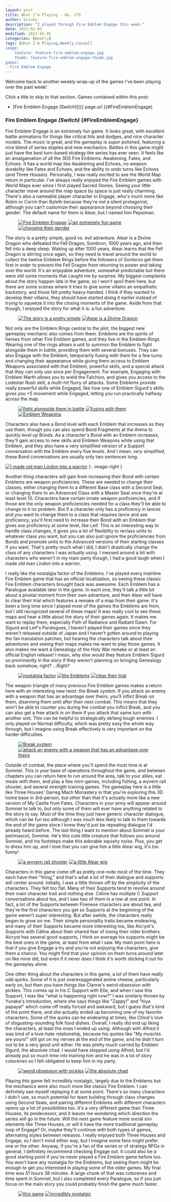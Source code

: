 ```yaml
---
layout: post
title: What I'm Playing - No. 179
author: bsinky
description: "I played through Fire Emblem Engage this week."
date: 2023-02-05
modified: 2023-02-05
categories: [Weekly]
tags: [What I'm Playing,Weekly,Casual]
image:
    feature: feature-fire-emblem-engage.jpg
    thumb: feature-fire-emblem-engage-thumb.jpg
games:
- Fire Emblem Engage
---
```


Welcome back to another weekly wrap-up of the games I've been playing over the
past week!

Click a title to skip to that section. Games contained within this post:

 - [Fire Emblem Engage *(Switch)*]({{ page.url }}#FireEmblemEngage)

<!--more-->

### Fire Emblem Engage *(Switch)*    {#FireEmblemEngage}

Fire Emblem Engage is an extremely fun game. It looks great, with excellent
battle animations for things like critical hits and dodges, and nice character
models. The music is great, and the gameplay is *super* polished, featuring a
nice blend of series staples and new mechanics. Battles in this game might just
have the best turn-based strategy the series has ever seen. It feels like an
amalgamation of all the 3DS Fire Emblems: Awakening, Fates, and Echoes. It has a
world map like Awakening and Echoes, no weapon durability like Fates and Echoes,
and the ability to undo turns like Echoes (and Three Houses). Personally, I was
really excited to see the World Map return in particular. I've always really
enjoyed the Fire Emblem games with World Maps ever since I first played Sacred
Stones. Seeing your little character move around the map space by space is just
really charming. There's also a nameable player character in Engage, who's much
more like Robin or Corrin than Byleth because they're not a silent protagonist,
although you can't customize their appearance beyond choosing their gender. The
default name for them is Alear, but I named him Pepsiman.

<figure class="third">
    <a href="https://i.imgur.com/1PwR8CV.jpg"><img src="https://i.imgur.com/1PwR8CVm.jpg" alt="Fire Emblem Engage"/></a>
    <a href="https://i.imgur.com/lCNziwQ.jpg"><img src="https://i.imgur.com/lCNziwQm.jpg" alt="an extremely fun game"/></a>
    <a href="https://i.imgur.com/1vk6VhZ.jpg"><img src="https://i.imgur.com/1vk6VhZm.jpg" alt="choosing their gender"/></a>
</figure>

The story is a pretty simple, good vs. evil adventure. Alear is a Divine Dragon
who defeated the Fell Dragon, Sombron, 1000 years ago, and then fell into a deep
sleep. Waking up after 1000 years, Alear learns that the Fell Dragon is stirring
once again, so they need to travel around the world to collect the twelve Emblem
Rings before the followers of Sombron get them first in order to prevent the
Fell Dragon from returning to power and taking over the world. It's an enjoyable
adventure, somewhat predictable but there were still some moments that caught me
by surprise. My biggest complaints about the story happen late in the game, so I
won't spoil them here, but there are some scenes where it tries to give some
villains an empathetic backstory, and those felt pretty heavy-handed. I think if
they wanted to develop their villains, they should have started doing it earlier
instead of trying to squeeze it into the closing moments of the game. Aside from
that though, I enjoyed the story for what it is: a fun adventure.

<figure class="half">
    <a href="https://i.imgur.com/B1ya0jS.jpg"><img src="https://i.imgur.com/B1ya0jSm.jpg" alt="The story is a pretty simple"/></a>
    <a href="https://i.imgur.com/UrceqrS.jpg"><img src="https://i.imgur.com/UrceqrSm.jpg" alt="Alear is a Divine Dragon"/></a>
</figure>

Not only are the Emblem Rings central to the plot, the biggest new gameplay
mechanic also comes from them. Emblems are the spirits of heroes from other Fire
Emblem games, and they live in the Emblem Rings. Wearing one of the rings allows
a unit to summon the Emblem to fight alongside them in battle, providing them
with several bonuses. They can also Engage with the Emblem, temporarily fusing
with them for a few turns and changing their appearance while giving them access
to Emblem Weapons associated with that Emblem, powerful skills, and a special
attack that they can only use once per Engagement. For example, Engaging with
Emblem Marth allows you to wield the Falchion, and gives you access to the
Lodestar Rush skill, a multi-hit flurry of attacks. Some Emblems provide really
powerful skills while Engaged, like how one of Emblem Sigurd's skills gives you
+5 movement while Engaged, letting you run practically halfway across the map.

<figure class="third">
    <a href="https://i.imgur.com/YkuYoE0.jpg"><img src="https://i.imgur.com/YkuYoE0m.jpg" alt="fight alongside them in battle"/></a>
    <a href="https://i.imgur.com/WxqXoHF.jpg"><img src="https://i.imgur.com/WxqXoHFm.jpg" alt="fusing with them"/></a>
    <a href="https://i.imgur.com/cTf2OzW.jpg"><img src="https://i.imgur.com/cTf2OzWm.jpg" alt="Emblem Weapons"/></a>
</figure>

Characters also have a Bond level with each Emblem that increases as they use
them, though you can also spend Bond Fragments at the Arena to quickly level up
Bonds. As a character's Bond with an Emblem increases, they'll gain access to
new skills and Emblem Weapons while using that Emblem, and they also have a very
simplified version of a Support conversation with the Emblem every five levels.
And I mean, *very* simplified, these Bond conversations are usually only two
sentences long.

[![I made old man Lindon into a warrior](https://i.imgur.com/zSn8Xqfm.jpg)](https://i.imgur.com/zSn8Xqf.jpg)
{: .image-right }

Another thing characters will gain from increasing their Bond with certain
Emblems are weapon proficiencies. These are needed to change their classes,
either changing them to a different Base class with a Second Seal, or changing
them to an Advanced Class with a Master Seal once they're at least level 10.
Characters have certain innate weapon proficiencies, and if those are the only
weapon proficiencies needed for a class they'll be able to change to it no
problem. But if a character only has a proficency in lances and you want to
change them to a class that requires lance and axe proficiency, you'll first
need to increase their Bond with an Emblem that gives axe proficiency at some
level, like Leif. This is an interesting way to handle class changes, it gives
you a lot of flexibility to reclass units to whatever class you want, but you
can also just ignore the proficiencies from Bonds and promote units to the
Advanced versions of their starting classes if you want. That's pretty much what
I did, I didn't drastically change the class of any characters I was actually
using. I messed around a bit with characters who weren't in my main party
though, I had a good laugh when I made old man Lindon into a warrior.

I really like the nostalgia factor of the Emblems. I've played every mainline
Fire Emblem game that has an official localization, so seeing these classic Fire
Emblem characters brought back was awesome. Each Emblem has a Paralogue
available later in the game. In each one, they'll talk a little bit about a
pivotal moment from their own adventure, and then Alear will have to clear their
trial which features a remake of a map from their game. It's been a long time
since I played most of the games the Emblems are from, but I still recognized
several of these maps! It was really cool to see these maps and hear a little
about the story of their games again. It makes me want to replay them,
especially Path of Radiance and Radiant Dawn. For Sigurd and Leif's Paralogues,
I haven't played their games since they weren't released outside of Japan and I
haven't gotten around to playing the fan translation patches, but hearing the
characters talk about their adventures and seeing their maps makes me want to
play those games. It also makes me want a Genealogy of the Holy War remake or at
least an official English release! I mean, why else would they feature Emblem
Sigurd so prominently in the story if they weren't planning on bringing
Genealogy back somehow, right? ...Right?

<figure class="third">
    <a href="https://i.imgur.com/x8kmu0m.jpg"><img src="https://i.imgur.com/x8kmu0mm.jpg" alt="nostalgia factor"/></a>
    <a href="https://i.imgur.com/QSmprXM.jpg"><img src="https://i.imgur.com/QSmprXMm.jpg" alt="the Emblems"/></a>
    <a href="https://i.imgur.com/u7HzcLg.jpg"><img src="https://i.imgur.com/u7HzcLgm.jpg" alt="clear their trial"/></a>
</figure>

The weapon triangle of many previous Fire Emblem games makes a return here with
an interesting new twist: the Break system. If you attack an enemy with a weapon
that has an advantage over theirs, you'll inflict Break on them, disarming them
until after their next combat. This means that they won't be able to counter you
during the combat you inflict Break, and you can also get a free attack in on
them if you attack that same turn with another unit. This can be helpful to
strategically defang tough enemies. I only played on Normal difficulty, which
was pretty easy the whole way through, but I imagine using Break effectively is
very important on the harder difficulties.

<figure class="half">
    <a href="https://i.imgur.com/juZOn1s.jpg"><img src="https://i.imgur.com/juZOn1sm.jpg" alt="Break system"/></a>
    <a href="https://i.imgur.com/6pwD6kz.jpg"><img src="https://i.imgur.com/6pwD6kzm.jpg" alt="attack an enemy with a weapon that has an advantage over theirs"/></a>
</figure>

Outside of combat, the place where you'll spend the most time is at Somniel.
This is your base of operations throughout the game, and between chapters you
can return here to run around the area, talk to your allies, eat meals with
them, and play a few mini-games, including fishing, a wyvern rail shooter, and
several strength training games. The gameplay here is a little like Three
Houses' Garreg Mach Monastery in that you're exploring this 3D home base in
3rd-person, but other than that it's actually more like a new version of My
Castle from Fates. Characters in your army will appear around Somniel to talk
to, but only some of them will ever have anything related to the story to say.
Most of the time they just have generic character dialogue, which can be fun too
although I was much less likely to talk to them towards the end of the game
since I knew they'd just be repeating dialogue I'd already heard before. The
last thing I want to mention about Somniel is your pet/mascot, Sommie. He's this
cute little creature that follows you around Somniel, and his footsteps make
this adorable squishy noise. Plus, you get to dress him up, and I love that
you can give him a little Alear wig, it's too funny!

<figure class="half">
    <a href="https://i.imgur.com/zcq3Q8t.jpg"><img src="https://i.imgur.com/zcq3Q8tm.jpg" alt="a wyvern rail shooter"/></a>
    <a href="https://i.imgur.com/R6rIQMP.jpg"><img src="https://i.imgur.com/R6rIQMPm.jpg" alt="a little Alear wig"/></a>
</figure>

Characters in this game come off as pretty one-note most of the time. They each
have their "thing," and that's what a lot of their dialogue and supports will
center around. Initially, I was a little thrown off by the simplicity of the
characters. They felt too flat. Many of their Supports tend to revolve around
their main character trait and nothing else. Céline has multiple C Support
conversations about tea, and I saw two of them in a row at one point. In fact, a
lot of the Supports between Firenese characters are about tea, and they're the
first characters you get so Supports at the beginning of the game weren't super
interesting. But after awhile, the characters really began to grow on me. Their
simple personality traits became endearing, and many of their Supports became
more interesting too, like Alcryst's Supports with Céline about their shared
fear of losing their older brothers. Alcryst has several good supports, I think
on average his supports might be the best ones in the game, at least from what I
saw. My main point here is that if you give Engage a try and you're not enjoying
the characters, give them a chance. You might find that your opinion on them
turns around later on like mine did, but even if it never does I think it's
worth sticking it out for the gameplay alone.

One other thing about the characters in this game, a lot of them have really odd
quirks. Some of it is just overexaggerated anime cheese, particularly early on,
but then you have things like Clanne's weird obsession with pickles. This comes
up in his C Support with Etie, and when I saw this Support, I was like "what is
happening right now?" I was similarly thrown by Yunaka's introduction, where she
says things like "Zappy!" and "hiya papaya!" which come off really forced and
awkward, but I guess that's kind of the point there, and she actually ended up
becoming one of my favorite characters. Some of the quirks can be endearing at
times, like Chloé's love of disgusting-sounding folk food dishes. Overall, I
really did end up liking the characters, at least the ones I ended up using.
Although with Alfred it was kind of a love-hate relationship, because his quotes
like "My muscles are yours!" still got on my nerves at the end of the game, and
he didn't turn out to be a very good unit either. He was pretty much carried by
Emblem Sigurd, the absolute chad. I would have stopped using Alfred, but I'd
already put so much time into training him and he was in a lot of story
cutscenes so I felt obligated to keep him in my party.

<figure class="half">
    <a href="https://i.imgur.com/fCYAbw6.jpg"><img src="https://i.imgur.com/fCYAbw6m.jpg" alt="weird obsession with pickles"/></a>
    <a href="https://i.imgur.com/apwiyYv.jpg"><img src="https://i.imgur.com/apwiyYvm.jpg" alt="the absolute chad"/></a>
</figure>

Playing this game felt incredibly nostalgic, largely due to the Emblems but the
mechanics were also much more like classic Fire Emblem. I can definitely see
myself replaying it at some point. There's so many characters I didn't use, so
much potential for team building through class changes using Second Seals, and
pairing different Emblems with different characters opens up a lot of
possibilities too. It's a very different game than Three Houses, its
predecessor, and it leaves me wondering which direction the series will go in
the future. Will the next game feature more social sim elements like Three
Houses, or will it have the more traditional gameplay loop of Engage? Or, maybe
they'll continue with both types of games, alternating styles between releases.
I really enjoyed both Three Houses and Engage, so I don't mind either way, but I
imagine some fans might prefer one or the other. Anyway, if you're a fan of the
series or of strategy RPGs in general, I definitely recommend checking Engage
out. It could also be a good starting point if you've never played a Fire Emblem
game before too. You won't have any nostalgia for the Emblems, but seeing them
might be enough to get you interested in playing some of the older games. My
final time was 51 hours 38 minutes. A large chunk of that was cutscenes and time
spent in Somniel, but I also completed every Paralogue, so if you just focus on
the main story you could probably finish the game much faster.

<figure class="half">
    <a href="https://i.imgur.com/WxeOL4W.jpg"><img src="https://i.imgur.com/WxeOL4Wm.jpg" alt="this game"/></a>
    <a href="https://i.imgur.com/GjfNV3Q.jpg"><img src="https://i.imgur.com/GjfNV3Qm.jpg" alt="incredibly nostalgic"/></a>
</figure>


